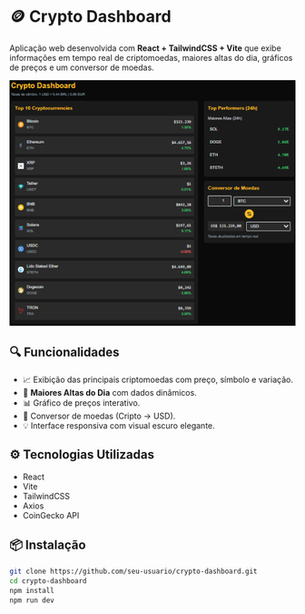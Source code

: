 # 🪙 Crypto Dashboard

Aplicação web desenvolvida com **React + TailwindCSS + Vite** que exibe informações em tempo real de criptomoedas, maiores altas do dia, gráficos de preços e um conversor de moedas.

![Preview](./preview.png)

## 🔍 Funcionalidades

- 📈 Exibição das principais criptomoedas com preço, símbolo e variação.
- 🚀 **Maiores Altas do Dia** com dados dinâmicos.
- 📊 Gráfico de preços interativo.
- 💱 Conversor de moedas (Cripto → USD).
- 💡 Interface responsiva com visual escuro elegante.

## ⚙️ Tecnologias Utilizadas

- React
- Vite
- TailwindCSS
- Axios
- CoinGecko API

## 📦 Instalação

```bash
git clone https://github.com/seu-usuario/crypto-dashboard.git
cd crypto-dashboard
npm install
npm run dev
